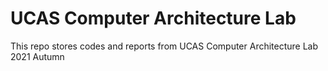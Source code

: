 # UCAS Computer Architecture Lab

This repo stores codes and reports from UCAS Computer Architecture Lab 2021 Autumn
